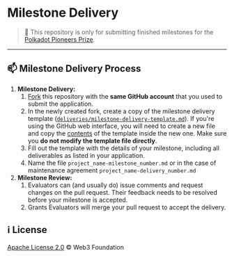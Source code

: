 # Milestone Delivery <!-- omit in toc -->

> **:loudspeaker:** This repository is only for submitting finished milestones for the [Polkadot Pioneers Prize](https://github.com/pioneersprize/Polkadot-Pioneers-Prize).

---

## :mailbox: Milestone Delivery Process

1. **Milestone Delivery:**
   1. [Fork](https://github.com/pioneersprize/Milestone-Delivery/fork) this repository with the **same GitHub account** that you used to submit the application.
   2. In the newly created fork, create a copy of the milestone delivery template ([`deliveries/milestone-delivery-template.md`](deliveries/milestone-delivery-template.md)). If you're using the GitHub web interface, you will need to create a new file and copy the [contents](https://raw.githubusercontent.com/pioneersprize/Milestone-Delivery/master/deliveries/milestone-delivery-template.md) of the template inside the new one. Make sure you **do not modify the template file directly**. 
   3. Fill out the template with the details of your milestone, including all deliverables as listed in your application.
   4. Name the file `project_name-milestone_number.md` or in the case of maintenance agreement `project_name-delivery_number.md`
2. **Milestone Review:**
   1. Evaluators can (and usually do) issue comments and request changes on the pull request. Their feedback needs to be resolved before your milestone is accepted.
   2. Grants Evaluators will merge your pull request to accept the delivery.

## :information_source: License <!-- omit in toc -->

[Apache License 2.0](LICENSE) © Web3 Foundation
